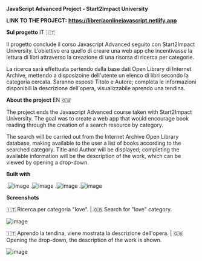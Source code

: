 **JavaScript Advanced Project - Start2Impact University**

**LINK TO THE PROJECT:**  **https://libreriaonlinejavascript.netlify.app**

**Sul progetto**
IT 🇮🇹

Il progetto conclude il corso Javascript Advanced seguito con Start2Impact University.
L’obiettivo era quello di creare una web app che incentivasse la lettura di libri attraverso la creazione di una risorsa di ricerca per categorie.

La ricerca sarà effettuata partendo dalla base dati Open Library di Internet Archive, mettendo a disposizoine dell'utente un elenco di libri secondo la categoria cercata.
Saranno esposti Titolo  e Autore; completa le informazioni disponibili la descrizione dell'opera, visualizzabile aprendo una tendina.

**About the project**
EN 🇬🇧

The project ends the Javascript Advanced course taken with Start2Impact University.
The goal was to create a web app that would encourage book reading through the creation of a search resource by category.

The search will be carried out from the Internet Archive Open Library database, making available to the user a list of books according to the searched category.
Title and Author will be displayed; completing the available information will be the description of the work, which can be viewed by opening a drop-down.

**Built with**

.![image](https://img.shields.io/badge/HTML5-E34F26?style=for-the-badge&logo=html5&logoColor=white)
.![image](https://img.shields.io/badge/CSS3-1572B6?style=for-the-badge&logo=css3&logoColor=white)
.![image](https://img.shields.io/badge/JavaScript-323330?style=for-the-badge&logo=javascript&logoColor=F7DF1E) 
.![image](https://img.shields.io/badge/axios-671ddf?&style=for-the-badge&logo=axios&logoColor=white)

**Screenshots**

🇮🇹 Ricerca per categoria "love". |
🇬🇧 Search for "love" category.

![image](https://github.com/user-attachments/assets/0da59874-eb09-4184-bcb3-be4cbe36c6a6)

🇮🇹 Aprendo la tendina, viene mostrata la descrizione dell'opera. |
🇬🇧 Opening the drop-down, the description of the work is shown.

![image](https://github.com/user-attachments/assets/94848977-02b0-4cb0-8d81-dbccad768338)

